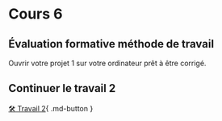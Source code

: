 # Cours 6

## Évaluation formative méthode de travail
Ouvrir votre projet 1 sur votre ordinateur prêt à être corrigé.   

## Continuer le travail 2
[🛠️ Travail 2](./exercices/scene.md){ .md-button } 
